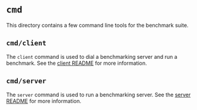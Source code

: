 # `cmd`
This directory contains a few command line tools for the benchmark suite. 

## `cmd/client`
The `client` command is used to dial a benchmarking server and run a benchmark. See the [client README](client/README.md) for more information.

## `cmd/server`
The `server` command is used to run a benchmarking server. See the [server README](server/README.md) for more information.